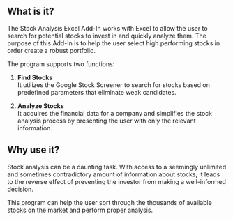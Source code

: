 ## What is it?
The Stock Analysis Excel Add-In works with Excel to allow the user to search for potential stocks to invest in and quickly analyze them.  The purpose of this Add-In is to help the user select high performing stocks in order create a robust portfolio.

The program supports two functions:  

1. **Find Stocks**  
   It utilizes the Google Stock Screener to search for stocks based on predefined parameters that eliminate weak               candidates. 
 
2. **Analyze Stocks**  
   It acquires the financial data for a company and simplifies the stock analysis process by presenting the user with only the relevant information.

## Why use it?
Stock analysis can be a daunting task.  With access to a seemingly unlimited and sometimes contradictory amount of information about stocks, it leads to the reverse effect of preventing the investor from making a well-informed decision.

This program can help the user sort through the thousands of available stocks on the market and perform proper analysis. 

